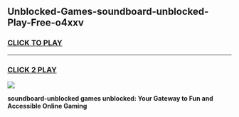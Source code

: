 
## Unblocked-Games-soundboard-unblocked-Play-Free-o4xxv
<h3>
<a href="https://premium76.site?title=soundboard-unblocked&ref=12A">CLICK TO PLAY</a></h3>
<hr>

<h3>
<a href="https://premium76.site?title=soundboard-unblocked&ref=12A">CLICK 2 PLAY</a>
  
</h3>

<a href="https://premium76.site?title=soundboard-unblocked&ref=12A"><img src="https://clearcache.store/games.png"></a>


**soundboard-unblocked games unblocked: Your Gateway to Fun and Accessible Online Gaming**
